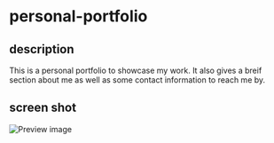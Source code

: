 # personal-portfolio

## description
This is a personal portfolio to showcase my work. It also gives a breif section about me as well as some contact information to reach me by.

## screen shot
![Preview image](https://github.com/FranklinBrad/semantic-html/blob/master/assets//portf.png?raw=true)